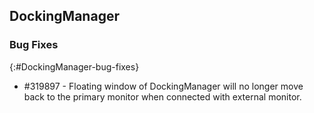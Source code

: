 ## DockingManager

### Bug Fixes
{:#DockingManager-bug-fixes}

* \#319897 - Floating window of DockingManager will no longer move back to the primary monitor when connected with external monitor.
